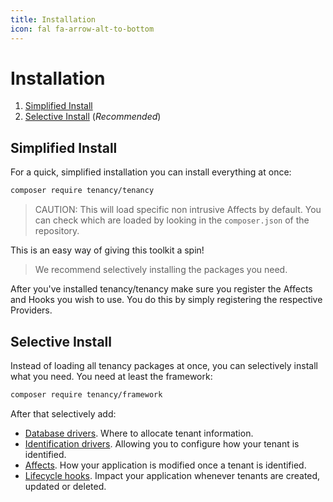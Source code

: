 ```yaml
---
title: Installation
icon: fal fa-arrow-alt-to-bottom
---
```

# Installation

1. [Simplified Install](#simplified-install)
2. [Selective Install](#selective-install) (*Recommended*)

## Simplified Install

For a quick, simplified installation you can install everything at once:

```bash
composer require tenancy/tenancy
```

> CAUTION: This will load specific non intrusive Affects by default. You can check which are loaded by looking in the `composer.json` of the repository.

This is an easy way of giving this toolkit a spin!

> We recommend selectively installing the packages you need.

After you've installed tenancy/tenancy make sure you register the Affects and Hooks you wish to use. You do this by simply registering the respective Providers.

## Selective Install

Instead of loading all tenancy packages at once, you can selectively install
what you need. You need at least the framework:

```bash
composer require tenancy/framework
```

After that selectively add:

- [Database drivers](database-drivers). Where to allocate tenant information.
- [Identification drivers](identification-general). Allowing you to configure how your tenant is identified.
- [Affects](architecture-affects). How your application is modified once a tenant is identified.
- [Lifecycle hooks](architecture-lifecycle). Impact your application whenever tenants are created, updated or deleted.
